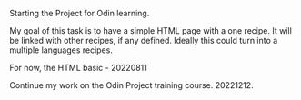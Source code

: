 Starting the Project for Odin learning. 

My goal of this task is to have a simple HTML page with a one recipe. It will be linked with other recipes, if any defined. 
Ideally this could turn into a multiple languages recipes. 

For now, the HTML basic - 20220811

Continue my work on the Odin Project training course. 20221212.

